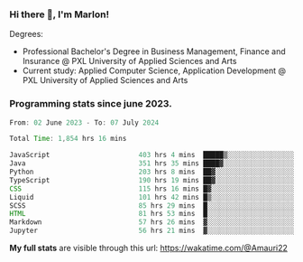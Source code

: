 
### Hi there 👋, I'm Marlon!

Degrees: 
- Professional Bachelor's Degree in Business Management, Finance and Insurance @ PXL University of Applied Sciences and Arts
- Current study: Applied Computer Science, Application Development @ PXL University of Applied Sciences and Arts

### Programming stats since june 2023.
<!--START_SECTION:waka-->

```java
From: 02 June 2023 - To: 07 July 2024

Total Time: 1,854 hrs 16 mins

JavaScript                      403 hrs 4 mins  █████▒░░░░░░░░░░░░░░░░░░░   21.62 %
Java                            351 hrs 35 mins ████▓░░░░░░░░░░░░░░░░░░░░   18.86 %
Python                          203 hrs 8 mins  ██▓░░░░░░░░░░░░░░░░░░░░░░   10.89 %
TypeScript                      190 hrs 19 mins ██▓░░░░░░░░░░░░░░░░░░░░░░   10.21 %
CSS                             115 hrs 16 mins █▓░░░░░░░░░░░░░░░░░░░░░░░   06.18 %
Liquid                          101 hrs 42 mins █▒░░░░░░░░░░░░░░░░░░░░░░░   05.45 %
SCSS                            85 hrs 29 mins  █░░░░░░░░░░░░░░░░░░░░░░░░   04.58 %
HTML                            81 hrs 53 mins  █░░░░░░░░░░░░░░░░░░░░░░░░   04.39 %
Markdown                        57 hrs 26 mins  ▓░░░░░░░░░░░░░░░░░░░░░░░░   03.08 %
Jupyter                         56 hrs 21 mins  ▓░░░░░░░░░░░░░░░░░░░░░░░░   03.02 %
```

<!--END_SECTION:waka-->
**My full stats** are visible through this url: https://wakatime.com/@Amauri22
